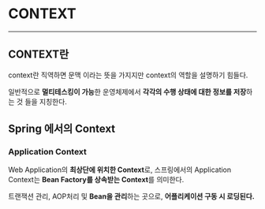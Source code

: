 # CONTEXT

---

## CONTEXT란

context란 직역하면 문맥 이라는 뜻을 가지지만 context의 역할을 설명하기 힘들다.

일반적으로 **멀티테스킹이 가능**한 운영체제에서 **각각의 수행 상태에 대한 정보를 저장**하는 것 들을 지칭한다.

## Spring 에서의 Context

### Application Context

Web Application의 **최상단에 위치한 Context**로, 스프링에서의 Application Context는 **Bean Factory를 상속받는 Context**를 의미한다.

트랜잭션 관리, AOP처리 및 **Bean을 관리**하는 곳으로, **어플리케이션 구동 시 로딩된다.**

